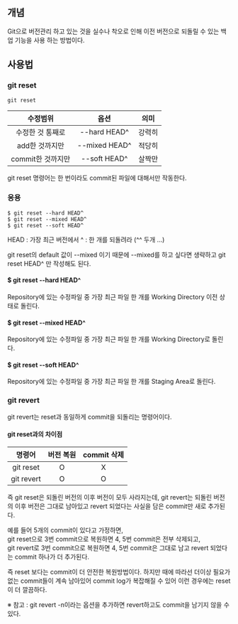 ## 개념

Git으로 버전관리 하고 있는 것을 실수나 착오로 인해 이전 버전으로 되돌릴 수 있는 백업 기능을 사용 하는 방법이다.

## 사용법

### git reset

```
git reset
```

|수정범위|옵션|의미|
|:-:|:-:|:-:|
|수정한 것 통째로|--hard HEAD^|강력히|
|add한 것까지만|--mixed HEAD^|적당히|
|commit한 것까지만|--soft HEAD^|살짝만|

git reset 명령어는 한 번이라도 commit된 파일에 대해서만 작동한다.

### 응용

```
$ git reset --hard HEAD^
$ git reset --mixed HEAD^
$ git reset --soft HEAD^
```

HEAD : 가장 최근 버전에서
^ : 한 개를 되돌려라 (^^ 두개 ...)

git reset의 default 값이 --mixed 이기 때문에 --mixed를 하고 싶다면 생략하고 git reset HEAD^ 만 작성해도 된다.

#### $ git reset --hard HEAD^

Repository에 있는 수정파일 중 가장 최근 파일 한 개를 Working Directory 이전 상태로 돌린다.

#### $ git reset --mixed HEAD^

Repository에 있는 수정파일 중 가장 최근 파일 한 개를 Working Directory로 돌린다.

#### $ git reset --soft HEAD^

Repository에 있는 수정파일 중 가장 최근 파일 한 개를 Staging Area로 돌린다.

### git revert

git revert는 reset과 동일하게 commit을 되돌리는 명령어이다.

#### git reset과의 차이점

|명령어|버전 복원|commit 삭제|
|:-:|:-:|:-:|
|git reset|O|X|
|git revert|O|O|

즉 git reset은 되돌린 버전의 이후 버전이 모두 사라지는데, git revert는 되돌린 버전의 이후 버전은 그대로 남아있고 revert 되었다는 사실을 담은 commit만 새로 추가된다.

예를 들어 5개의 commit이 있다고 가정하면,  
git reset으로 3번 commit으로 복원하면 4, 5번 commit은 전부 삭제되고,  
git revert로 3번 commit으로 복원하면 4, 5번 commit은 그대로 남고 revert 되었다는 commit 하나가 더 추가된다.

즉 reset 보다는 commit이 더 안전한 복원방법이다. 하지만 때에 따라선 더이상 필요가 없는 commit들이 계속 남아있어 commit log가 복잡해질 수 있어 이런 경우에는 reset이 더 깔끔하다.

※ 참고 : git revert -n이라는 옵션을 추가하면 revert하고도 commit을 남기지 않을 수 있다.
